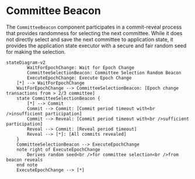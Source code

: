 # Committee Beacon

The `CommitteeBeacon` component participates in a commit-reveal process that provides randomness for selecting the next committee. While it does not directly select and save the next committee to application state, it provides the application state executor with a secure and fair random seed for making the selection.

```mermaid
stateDiagram-v2
		WaitForEpochChange: Wait for Epoch Change
		CommitteeSelectionBeacon: Committee Selection Random Beacon
		ExecuteEpochChange: Execute Epoch Change
    [*] --> WaitForEpochChange
    WaitForEpochChange --> CommitteeSelectionBeacon: [Epoch change transactions from > 2/3 committee]
    state CommitteeSelectionBeacon {
        [*] --> Commit
        Commit --> Commit: [Commit period timeout with<br />insufficient participation]
        Commit --> Reveal: [Commit period timeout with<br />sufficient participation]
        Reveal --> Commit: [Reveal period timeout]
        Reveal --> [*]: [All commits revealed]
    }
    CommitteeSelectionBeacon --> ExecuteEpochChange
    note right of ExecuteEpochChange
        Derives random seed<br />for committee selection<br />from beacon reveals
    end note
    ExecuteEpochChange --> [*]
```
